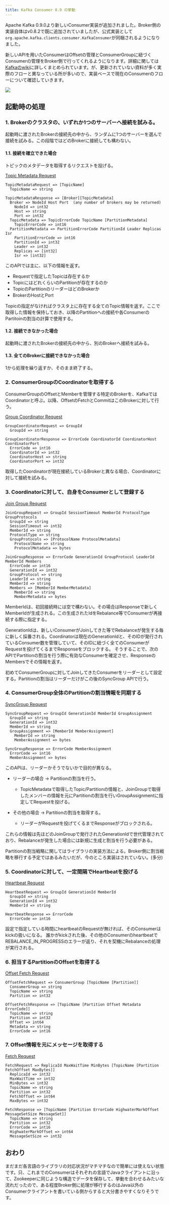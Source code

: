 ```yaml
---
title: Kafka Consumer 0.9 の挙動
---
```


Apache Kafka 0.9.0より新しいConsumer実装が追加されました。Broker側の実装自体はv0.8.2で既に追加されていましたが、公式実装として`org.apache.kafka.clients.consumer.KafkaConsumer`が同梱されるようになりました。

新しいAPIを用いたConsumerはOffsetの管理とConsumerGroupに紐づくConsumerの管理をBroker側で行ってくれるようになります。詳細に関しては[Kafkaのwiki](https://cwiki.apache.org/confluence/display/KAFKA/Consumer+Client+Re-Design)に詳しくまとめられています。が、更新されていない資料が多く実際のフローと異なっている所が多いので、実装ベースで現在のConsumerのフローについて確認していきます。

![](/assets/images/kafka-consumer-0.9/diagram.png)

## 起動時の処理

### 1. Brokerのクラスタの、いずれか1つのサーバーへ接続を試みる。

起動時に渡されたBrokerの接続先の中から、ランダムに1つのサーバーを選んで接続を試みる。この段階ではどのBrokerに接続しても構わない。

#### 1.1. 接続を確立できた場合

トピックのメタデータを取得するリクエストを投げる。

[Topic Metadata Request](https://cwiki.apache.org/confluence/display/KAFKA/A+Guide+To+The+Kafka+Protocol#AGuideToTheKafkaProtocol-TopicMetadataRequest)

```
TopicMetadataRequest => [TopicName]
  TopicName => string
```

```
TopicMetadataResponse => [Broker][TopicMetadata]
  Broker => NodeId Host Port  (any number of brokers may be returned)
    NodeId => int32
    Host => string
    Port => int32
  TopicMetadata => TopicErrorCode TopicName [PartitionMetadata]
    TopicErrorCode => int16
  PartitionMetadata => PartitionErrorCode PartitionId Leader Replicas Isr
    PartitionErrorCode => int16
    PartitionId => int32
    Leader => int32
    Replicas => [int32]
    Isr => [int32]
```    

このAPIでは主に、以下の情報を返す。

* Requestで指定したTopicは存在するか
* TopicにはどれくらいのPartitionが存在するのか
* TopicのPartitionのリーダーはどのBrokerか
* BrokerのHostとPort

Topicの指定がなければクラスタ上に存在する全てのTopic情報を返す。ここで取得した情報を保持しておき、以降のPartitionへの接続や各ConsumerのPartitoinの割当の計算で使用する。

#### 1.2. 接続できなかった場合

起動時に渡されたBrokerの接続先の中から、別のBrokerへ接続を試みる。

#### 1.3. 全てのBrokerに接続できなかった場合

1から処理を繰り返すか、そのまま終了する。

### 2. ConsumerGroupのCoordinatorを取得する

ConsumerGroupのOffsetとMemberを管理する特定のBrokerを、KafkaではCoordinatorと呼ぶ。以降、OffsetのFetchとCommitはこのBrokerに対して行う。

[Group Coordinator Request](https://cwiki.apache.org/confluence/display/KAFKA/A+Guide+To+The+Kafka+Protocol#AGuideToTheKafkaProtocol-GroupCoordinatorRequest)

```
GroupCoordinatorRequest => GroupId
  GroupId => string
```

```
GroupCoordinatorResponse => ErrorCode CoordinatorId CoordinatorHost CoordinatorPort
  ErrorCode => int16
  CoordinatorId => int32
  CoordinatorHost => string
  CoordinatorPort => int32
```

取得したCoordinatorが現在接続しているBrokerと異なる場合、Coordinatorに対して接続を試みる。

### 3. Coordinatorに対して、自身をConsumerとして登録する

[Join Group Request](https://cwiki.apache.org/confluence/display/KAFKA/A+Guide+To+The+Kafka+Protocol#AGuideToTheKafkaProtocol-JoinGroupRequest)

```
JoinGroupRequest => GroupId SessionTimeout MemberId ProtocolType GroupProtocols
  GroupId => string
  SessionTimeout => int32
  MemberId => string
  ProtocolType => string
  GroupProtocols => [ProtocolName ProtocolMetadata]
    ProtocolName => string
    ProtocolMetadata => bytes
```

```
JoinGroupResponse => ErrorCode GenerationId GroupProtocol LeaderId MemberId Members
  ErrorCode => int16
  GenerationId => int32
  GroupProtocol => string
  LeaderId => string
  MemberId => string
  Members => [MemberId MemberMetadata]
    MemberId => string
    MemberMetadata => bytes
```

MemberIdは、初回接続時には空で構わない。その場合はResponseで新しくMemberIdが生成される。この生成されたIdをRebalance等でConsumerが再接続する際に指定する。

GenerationIdは、新しいConsumerがJoinしてきた等でRebalanceが発生する毎に新しく採番される。Coordinatorは現在のGenerationIdと、そのIDが発行されているConsumer数を管理していて、そのIDに紐づく全てのConsumerがRequestを投げてくるまでResponseをブロックする。
そうすることで、次のAPIでPartitionの割当を行う際に有効なConsumerを確定させ、ResponseのMembersでその情報を返す。

初めてConsumerGroupに対してJoinしてきたConsumerをリーダーとして設定する。Partitionの割当はリーダーだけがこの後のSyncGroup APIで行う。

### 4. ConsumerGroup全体のPartitionの割当情報を同期する

[SyncGroup Request](https://cwiki.apache.org/confluence/display/KAFKA/A+Guide+To+The+Kafka+Protocol#AGuideToTheKafkaProtocol-SyncGroupRequest)

```
SyncGroupRequest => GroupId GenerationId MemberId GroupAssignment
  GroupId => string
  GenerationId => int32
  MemberId => string
  GroupAssignment => [MemberId MemberAssignment]
    MemberId => string
    MemberAssignment => bytes
```

```
SyncGroupResponse => ErrorCode MemberAssignment
  ErrorCode => int16
  MemberAssignment => bytes
```

このAPIは、リーダーかそうでないかで目的が異なる。

* リーダーの場合 -> Partitionの割当を行う。
  * TopicMetadataで取得したTopic/Partitionの情報と、JoinGroupで取得したメンバーの情報を元にPartitionの割当を行いGroupAssignmentに指定してRequestを投げる。
 
* その他の場合 -> Partitionの割当を取得する。
  * リーダーがRequestを投げてくるまでResponseがブロックされる。
 
これらの情報は先ほどのJoinGroupで発行されたGenerationIdで世代管理されており、Rebalanceが発生した場合には新規に生成と割当を行う必要がある。

Partitionの割当戦略に関してはライブラリの実装方法による。Broker側に割当戦略を移行する予定ではあるみたいだが、今のところ実装はされていない。(多分)

### 5. Coordinatorに対して、一定間隔でHeartbeatを投げる

[Heartbeat Request](https://cwiki.apache.org/confluence/display/KAFKA/A+Guide+To+The+Kafka+Protocol#AGuideToTheKafkaProtocol-HeartbeatRequest)

```
HeartbeatRequest => GroupId GenerationId MemberId
  GroupId => string
  GenerationId => int32
  MemberId => string
```

```
HeartbeatResponse => ErrorCode
  ErrorCode => int16
```

設定で指定している時間にheartbeatのRequestが無ければ、そのConsumerはkickの扱いになる。
誰かがkickされた後、その他のConsumerのheartbeatでREBALANCE_IN_PROGRESSのエラーが返り、それを契機にRebalanceの処理が実行される。

### 6. 担当するPartitionのOffsetを取得する

[Offset Fetch Request](https://cwiki.apache.org/confluence/display/KAFKA/A+Guide+To+The+Kafka+Protocol#AGuideToTheKafkaProtocol-OffsetFetchRequest)

```
OffsetFetchRequest => ConsumerGroup [TopicName [Partition]]
  ConsumerGroup => string
  TopicName => string
  Partition => int32
```

```
OffsetFetchResponse => [TopicName [Partition Offset Metadata ErrorCode]]
  TopicName => string
  Partition => int32
  Offset => int64
  Metadata => string
  ErrorCode => int16
```

### 7. Offset情報を元にメッセージを取得する

[Fetch Request](https://cwiki.apache.org/confluence/display/KAFKA/A+Guide+To+The+Kafka+Protocol#AGuideToTheKafkaProtocol-FetchRequest)

```
FetchRequest => ReplicaId MaxWaitTime MinBytes [TopicName [Partition FetchOffset MaxBytes]]
  ReplicaId => int32
  MaxWaitTime => int32
  MinBytes => int32
  TopicName => string
  Partition => int32
  FetchOffset => int64
  MaxBytes => int32
```

```
FetchResponse => [TopicName [Partition ErrorCode HighwaterMarkOffset MessageSetSize MessageSet]]
  TopicName => string
  Partition => int32
  ErrorCode => int16
  HighwaterMarkOffset => int64
  MessageSetSize => int32
```

## おわり

まだまだ各言語のライブラリの対応状況がマチマチなので簡単には使えない状態です。只、これまでのConsumerはそれぞれの言語でJavaクライアントに沿って、Zookeeperに同じような構造でデータを保存して、挙動を合わせるみたいな流れだったので、ある程度Broker側に処理が移行するのはJava以外のConsumerクライアントを書いている側からすると大分書きやすくなりそうです。
